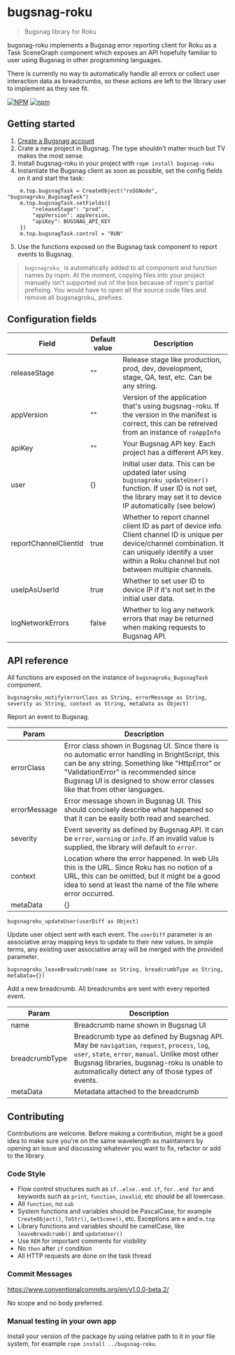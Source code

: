 # bugsnag-roku

> Bugsnag library for Roku

bugsnag-roku implements a Bugsnag error reporting client for Roku as a Task SceneGraph component which exposes an API hopefully familiar to user using Bugsnag in other programming languages.

There is currently no way to automatically handle all errors or collect user interaction data as breadcrumbs, so these actions are left to the library user to implement as they see fit.

[![NPM](https://img.shields.io/npm/l/bugsnag-roku?style=flat-square)](https://github.com/redboxllc/bugsnag-roku/blob/master/LICENSE)
[![npm](https://img.shields.io/npm/v/bugsnag-roku?label=ropm&style=flat-square)](https://www.npmjs.com/package/bugsnag-roku)

## Getting started

1. [Create a Bugsnag account](https://www.bugsnag.com)
2. Crate a new project in Bugsnag. The type shouldn't matter much but TV makes the most sense.
3. Install bugsnag-roku in your project with `ropm install bugsnag-roku`
4. Instantiate the Bugsnag client as soon as possible, set the config fields on it and start the task:

```brightscript
	m.top.bugsnagTask = CreateObject("roSGNode", "bugsnagroku_BugsnagTask")
	m.top.bugsnagTask.setFields({
		"releaseStage": "prod",
		"appVersion": appVersion,
		"apiKey": BUGSNAG_API_KEY
	})
	m.top.bugsnagTask.control = "RUN"
```

5. Use the functions exposed on the Bugsnag task component to report events to Bugsnag.

> `bugsnagroku_` is automatically added to all component and function names by ropm. At the moment, copying files into your project manually isn't supported out of the box because of ropm's partial prefixing. You would have to open all the source code files and remove all bugsnagroku\_ prefixes.

## Configuration fields

| Field | Default value | Description |
| --- | --- | --- |
| releaseStage | "" | Release stage like production, prod, dev, development, stage, QA, test, etc. Can be any string. |
| appVersion | "" | Version of the application that's using bugsnag-roku. If the version in the manifest is correct, this can be retreived from an instance of `roAppInfo` |
| apiKey | "" | Your Bugsnag API key. Each project has a different API key. |
| user | {} | Initial user data. This can be updated later using `bugsnagroku_updateUser()` function. If user ID is not set, the library may set it to device IP automatically (see below) |
| reportChannelClientId | true | Whether to report channel client ID as part of device info. Client channel ID is unique per device/channel combination. It can uniquely identify a user within a Roku channel but not between multiple channels. |
| useIpAsUserId | true | Whether to set user ID to device IP if it's not set in the initial user data. |
| logNetworkErrors | false | Whether to log any network errors that may be returned when making requests to Bugsnag API. | 

## API reference

All functions are exposed on the instance of `bugsnagroku_BugsnagTask` component.

```brightscript
bugsnagroku_notify(errorClass as String, errorMessage as String, severity as String, context as String, metaData as Object)
```

Report an event to Bugsnag.

| Param | Description |
| --- | --- |
| errorClass | Error class shown in Bugsnag UI. Since there is no automatic error handling in BrightScript, this can be any string. Something like "HttpError" or "ValidationError" is recommended since Bugsnag UI is designed to show error classes like that from other languages. |
| errorMessage | Error message shown in Bugsnag UI. This should concisely describe what happened so that it can be easily both read and searched. |
| severity | Event severity as defined by Bugsnag API. It can be `error`, `warning` or `info`. If an invalid value is supplied, the library will default to `error`. |
| context | Location where the error happened. In web UIs this is the URL. Since Roku has no notion of a URL, this can be omitted, but it might be a good idea to send at least the name of the file where error occurred. |
| metaData | {} | Metadata to attached to event. |

```brightscript
bugsnagroku_updateUser(userDiff as Object)
```

Update user object sent with each event. The `userDiff` parameter is an associative array mapping keys to update to their new values. In simple terms, any existing user associative array will be merged with the provided parameter.

```brightscript
bugsnagroku_leaveBreadcrumb(name as String, breadcrumbType as String, metaData={})
```

Add a new breadcrumb. All breadcrumbs are sent with every reported event.

| Param | Description |
| --- | --- |
| name | Breadcrumb name shown in Bugsnag UI |
| breadcrumbType | Breadcrumb type as defined by Bugsnag API. May be `navigation`, `request`, `process`, `log`, `user`, `state`, `error`, `manual`. Unlike most other Bugsnag libraries, bugsnag-roku is unable to automatically detect any of those types of events. |
| metaData | Metadata attached to the breadcrumb |

## Contributing

Contributions are welcome. Before making a contribution, might be a good idea to make sure you're on the same wavelength as maintainers by opening an issue and discussing whatever you want to fix, refactor or add to the library.

### Code Style

-   Flow control structures such as `if..else..end if`, `for..end for` and keywords such as `print`, `function`, `invalid`, etc should be all lowercase.
-   All `function`, no `sub`
-   System functions and variables should be PascalCase, for example `CreateObject()`, `ToStr()`, `GetScene()`, etc. Exceptions are `m` and `m.top`
-   Library functions and variables should be camelCase, like `leaveBreadcrumb()` and `updateUser()`
-   Use `REM` for important comments for visibility
-   No `then` after `if` condition
-   All HTTP requests are done on the task thread

### Commit Messages

<https://www.conventionalcommits.org/en/v1.0.0-beta.2/>

No scope and no body preferred.

### Manual testing in your own app

Install your version of the package by using relative path to it in your file system, for example `ropm install ../bugsnag-roku`.
